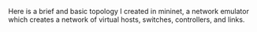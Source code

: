 Here is a brief and basic topology I created in mininet, a network emulator which creates a network of virtual hosts, switches, controllers, and links.
